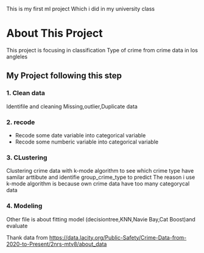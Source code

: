 This is my first ml project Which i did in my university class

# About This Project
This project is focusing in classification Type of crime from crime data in los angleles

## My Project following this step
### 1. Clean data
Identifile and cleaning  Missing,outlier,Duplicate data
### 2. recode
- Recode some date variable into categorical variable
- Recode some numberic variable into categorical variable
### 3. CLustering
Clustering crime data with k-mode algorithm to see which crime type have samilar arttibute and identifie group_crime_type to predict
The reason i use k-mode algorithm is because own crime data have too many categorycal data
### 4. Modeling
Other file is about fitting model (decisiontree,KNN,Navie Bay,Cat Boost)and evaluate

Thank data from https://data.lacity.org/Public-Safety/Crime-Data-from-2020-to-Present/2nrs-mtv8/about_data
